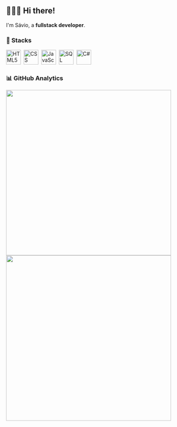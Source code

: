 ## 👨🏻‍💻 Hi there! 

I'm Sávio, a **fullstack developer**.

### :hammer: Stacks

<img width="40em" src="https://pics.freeicons.io/uploads/icons/png/8804286661557996995-512.png" alt="HTML5">&nbsp;
<img width="40em" src="https://pics.freeicons.io/uploads/icons/png/632690741557997006-512.png" alt="CSS">&nbsp;
<img width="40em" src="https://pics.freeicons.io/uploads/icons/png/21088442871540553614-512.png" alt="JavaScript">&nbsp;
<img width="40em" src="https://cdn-icons-png.flaticon.com/512/5968/5968364.png" alt="SQL Server">&nbsp;
<img width="40em" src="https://cdn-icons-png.flaticon.com/512/6132/6132221.png" alt="C#">&nbsp;

### :bar_chart: GitHub Analytics

<img width="450em" src="https://github-readme-stats.vercel.app/api?username=saviotomazb&show_icons=true&theme=dracula"/>
<img width="450em" src="https://github-readme-stats.vercel.app/api/top-langs/?username=saviotomazb&hide_progress=true&theme=dracula"/>
